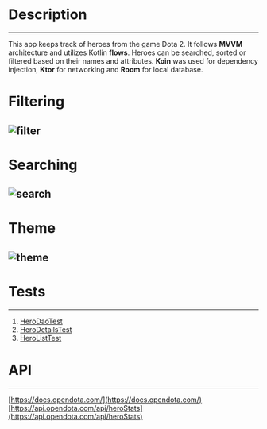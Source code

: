# Description
---
This app keeps track of heroes from the game Dota 2.
It follows **MVVM** architecture and utilizes Kotlin **flows**.
Heroes can be searched, sorted or filtered based on their names and attributes.
**Koin** was used for dependency injection, **Ktor** for networking and **Room** for local database.

# Filtering
![filter](https://github.com/Abhiram0106/DotaDex/blob/master/readme_demo/filter.gif)
---
# Searching
![search](https://github.com/Abhiram0106/DotaDex/blob/master/readme_demo/search.gif)
---
# Theme
![theme](https://github.com/Abhiram0106/DotaDex/blob/master/readme_demo/dark.gif)
---

# Tests
---
1. [HeroDaoTest](https://github.com/Abhiram0106/DotaDex//blod/master/app/src/androidTest/java/com/example/dotadex/HeroDaoTest.kt)
2. [HeroDetailsTest](https://github.com/Abhiram0106/DotaDex//blod/master/app/src/androidTest/java/com/example/dotadex/HeroDetailsTest.kt)
3. [HeroListTest](https://github.com/Abhiram0106/DotaDex//blod/master/app/src/androidTest/java/com/example/dotadex/HeroListTest.kt)

# API
---
[https://docs.opendota.com/](https://docs.opendota.com/)
[https://api.opendota.com/api/heroStats](https://api.opendota.com/api/heroStats)